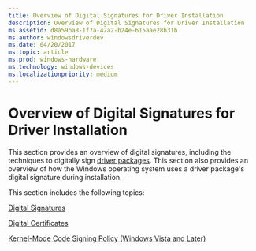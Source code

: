 ```yaml
---
title: Overview of Digital Signatures for Driver Installation
description: Overview of Digital Signatures for Driver Installation
ms.assetid: d8a59ba8-1f7a-42a2-b24e-615aae28b31b
ms.author: windowsdriverdev
ms.date: 04/20/2017
ms.topic: article
ms.prod: windows-hardware
ms.technology: windows-devices
ms.localizationpriority: medium
---
```


# Overview of Digital Signatures for Driver Installation


This section provides an overview of digital signatures, including the techniques to digitally sign [driver packages](driver-packages.md). This section also provides an overview of how the Windows operating system uses a driver package's digital signature during installation.

This section includes the following topics:

[Digital Signatures](digital-signatures.md)

[Digital Certificates](digital-certificates.md)

[Kernel-Mode Code Signing Policy (Windows Vista and Later)](kernel-mode-code-signing-policy--windows-vista-and-later-.md)

 

 





